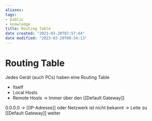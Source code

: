 ```yaml
---
aliases: 
tags:
- public
- knowledge
title: Routing Table
date created: "2023-03-20T07:57:44"
date modified: "2023-03-20T08:34:13"
---
```


# Routing Table

Jedes Gerät (auch PCs) haben eine Routing Table

- Itself
- Local Hosts
- Remote Hosts -> Immer über den [[Default Gateway]]

0.0.0.0 -> [[IP-Adresse]] oder Netzwerk ist nicht bekannt -> Leite zu [[Default Gateway]] weiter
